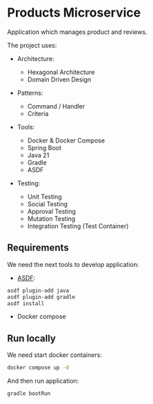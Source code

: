 # Products Microservice

Application which manages product and reviews.

The project uses:

* Architecture:
  * Hexagonal Architecture
  * Domain Driven Design


* Patterns:
  * Command / Handler
  * Criteria


* Tools:
  * Docker & Docker Compose
  * Spring Boot
  * Java 21
  * Gradle
  * ASDF


* Testing:
  * Unit Testing
  * Social Testing
  * Approval Testing
  * Mutation Testing
  * Integration Testing (Test Container)


## Requirements

We need the next tools to develop application:

* [ASDF](https://asdf-vm.com/):

~~~bash
asdf plugin-add java
asdf plugin-add gradle
asdf install
~~~~

* Docker compose



## Run locally

We need start docker containers:

~~~bash
docker compose up -d
~~~

And then run application:
~~~bash
gradle bootRun
~~~
